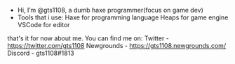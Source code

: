 - Hi, I’m @gts1108, a dumb haxe programmer(focus on game dev)
- Tools that i use:
  Haxe for programming language
  Heaps for game engine
  VSCode for editor
 
 that's it for now about me.
 You can find me on:
 Twitter - https://twitter.com/gts1108
 Newgrounds - https://gts1108.newgrounds.com/
 Discord - gts1108#1813

<!---
gts1108/gts1108 is a ✨ special ✨ repository because its `README.md` (this file) appears on your GitHub profile.
You can click the Preview link to take a look at your changes.
--->
